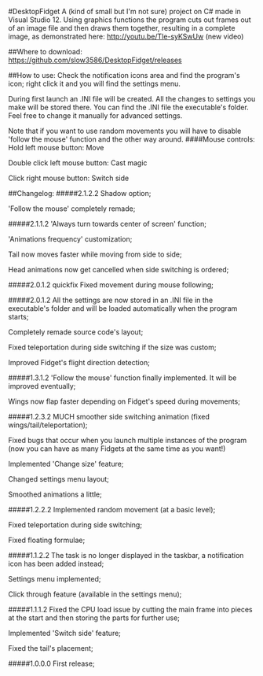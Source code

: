 #DesktopFidget
A (kind of small but I'm not sure) project on C# made in Visual Studio 12. Using graphics functions the program cuts out frames out of an image file and then draws them together, resulting in a complete image, as demonstrated here:
http://youtu.be/Tle-syKSwUw (new video)

##Where to download:
https://github.com/slow3586/DesktopFidget/releases

##How to use:
Check the notification icons area and find the program's icon; right click it and you will find the settings menu.

During first launch an .INI file will be created. All the changes to settings you make will be stored there. You can find the .INI file the executable's folder. Feel free to change it manually for advanced settings.

Note that if you want to use random movements you will have to disable 'follow the mouse' function and the other way around.
####Mouse controls:
Hold left mouse button: Move

Double click left mouse button: Cast magic

Click right mouse button: Switch side

##Changelog:
#####2.1.2.2
Shadow option;

'Follow the mouse' completely remade;

#####2.1.1.2
'Always turn towards center of screen' function;

'Animations frequency' customization;

Tail now moves faster while moving from side to side;

Head animations now get cancelled when side switching is ordered;

#####2.0.1.2 quickfix
Fixed movement during mouse following;

#####2.0.1.2
All the settings are now stored in an .INI file in the executable's folder and will be loaded automatically when the program starts;

Completely remade source code's layout;

Fixed teleportation during side switching if the size was custom;

Improved Fidget's flight direction detection;

#####1.3.1.2
'Follow the mouse' function finally implemented. It will be improved eventually;

Wings now flap faster depending on Fidget's speed during movements;

#####1.2.3.2
MUCH smoother side switching animation (fixed wings/tail/teleportation);

Fixed bugs that occur when you launch multiple instances of the program (now you can have as many Fidgets at the same time as you want!)

Implemented 'Change size' feature;

Changed settings menu layout;

Smoothed animations a little;

#####1.2.2.2
Implemented random movement (at a basic level);

Fixed teleportation during side switching;

Fixed floating formulae;

#####1.1.2.2
The task is no longer displayed in the taskbar, a notification icon has been added instead;

Settings menu implemented;

Click through feature (available in the settings menu);

#####1.1.1.2
Fixed the CPU load issue by cutting the main frame into pieces at the start and then storing the parts for further use;

Implemented 'Switch side' feature;

Fixed the tail's placement;

#####1.0.0.0
First release;
